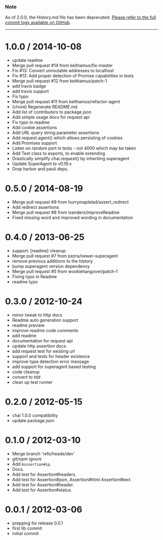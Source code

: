 ### Note

As of 2.0.0, the History.md file has been deprecated. [Please refer to the full
commit logs available on GitHub](https://github.com/chaijs/chai-http/commits/master).

---

# 1.0.0 / 2014-10-08

- update readme
- Merge pull request #14 from keithamus/fix-master
- Fix #13: Convert unroutable addresses to localhost
- Fix #13: Add proper detection of Promise capabilities in tests
- Merge pull request #12 from keithamus/patch-1
- add travis badge
- add travis support
- Fix typo
- Merge pull request #11 from keithamus/refactor-agent
- (chore) Regenerate README.md
- Add list of contributors to package.json
- Add simple usage docs for request api
- Fix typo in readme
- Add cookie assertions
- Add URL query string parameter assertions
- Add request.agent() which allows persisting of cookies
- Add Promises support
- Listen on random port in tests - not 4000 which may be taken
- Add Test class to exports, to enable extending
- Drastically simplify chai.request() by inheriting superagent
- Update SuperAgent to v0.19.x
- Drop harbor and pauli deps.

# 0.5.0 / 2014-08-19

- Merge pull request #9 from hurrymaplelad/assert_redirect
- Add redirect assertions
- Merge pull request #8 from lxanders/improveReadme
- Fixed missing word and improved wording in documentation

# 0.4.0 / 2013-06-25

- support: [readme] cleanup
- Merge pull request #7 from pezra/newer-superagent
- remove previous additions to the history
- bump superagent version dependency
- Merge pull request #5 from wookiehangover/patch-1
- Fixing typo in Readme
- readme typo

# 0.3.0 / 2012-10-24

- minor tweak to http docs
- Readme auto generation support
- readme preview
- improve readme code comments
- add readme
- documentation for request api
- update http assertion docs
- add request test for existing url
- support and tests for header existence
- improve type detection error message
- add support for superagent based testing
- code cleanup
- convert to tdd
- clean up test runner

# 0.2.0 / 2012-05-15

- chai 1.0.0 compatibility
- update package.json

# 0.1.0 / 2012-03-10

- Merge branch 'refs/heads/dev'
- git/npm ignore
- Add `Asssertion#ip`.
- Docs.
- Add test for Assertion#headers.
- Add test for Assertion#json, Assertion#html Assertion#text.
- Add test for Assertion#header.
- Add test for Assertion#status.

# 0.0.1 / 2012-03-06

- prepping for release 0.0.1
- first lib commit
- initial commit
